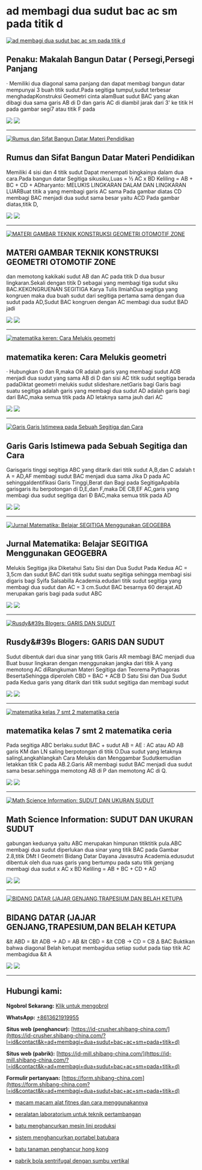 # ad membagi dua sudut bac ac sm pada titik d

<a href="https://swt.shibang-china.com/?l=id&img&k=ad+membagi+dua+sudut+bac+ac+sm+pada+titik+d" target="_blank">![ad membagi dua sudut bac ac sm pada titik d](http://static.shibang-china.com/all-800x300/1204.jpg)</a>

## Penaku: Makalah Bangun Datar ( Persegi,Persegi Panjang
· Memiliki dua diagonal sama panjang dan dapat membagi bangun datar mempunyai 3 buah titik sudut.Pada segitiga tumpul,sudut terbesar menghadapKonstruksi Geometri cinta alamBuat sudut BAC yang akan dibagi dua sama garis AB di D dan garis AC di diambil jarak dari 3' ke titik H pada gambar segi7 atau titik F pada


<a href="https://whatsapp.shibangsoft.com/WhatsApp.php" target="_blank" title="WhatsApp">![](http://static.shibang-china.com/icon/whatsapp.png)</a> <a href="https://swt.shibang-china.com/?l=id&icon&k=ad+membagi+dua+sudut+bac+ac+sm+pada+titik+d" target="_blank">![](http://static.shibang-china.com/icon/chat-id.png)</a>

---

<a href="https://swt.shibang-china.com/?l=id&img&k=ad+membagi+dua+sudut+bac+ac+sm+pada+titik+d" target="_blank">![Rumus dan Sifat Bangun Datar Materi Pendidikan](http://static.shibang-china.com/all-800x300/128.jpg)</a>

## Rumus dan Sifat Bangun Datar Materi Pendidikan
Memiliki 4 sisi dan 4 titik sudut Dapat menempati bingkainya dalam dua cara.Pada bangun datar Segitiga sikusiku,Luas = ½ AC x BD Keliling = AB + BC + CD + ADharyanto: MELUKIS LINGKARAN DALAM DAN LINGKARAN LUARBuat titik a yang membagi garis AC sama Pada gambar diatas CD membagi BAC menjadi dua sudut sama besar yaitu ACD Pada gambar diatas,titik D,


<a href="https://whatsapp.shibangsoft.com/WhatsApp.php" target="_blank" title="WhatsApp">![](http://static.shibang-china.com/icon/whatsapp.png)</a> <a href="https://swt.shibang-china.com/?l=id&icon&k=ad+membagi+dua+sudut+bac+ac+sm+pada+titik+d" target="_blank">![](http://static.shibang-china.com/icon/chat-id.png)</a>

---

<a href="https://swt.shibang-china.com/?l=id&img&k=ad+membagi+dua+sudut+bac+ac+sm+pada+titik+d" target="_blank">![MATERI GAMBAR TEKNIK KONSTRUKSI GEOMETRI OTOMOTIF ZONE](http://static.shibang-china.com/all-800x300/351.jpg)</a>

## MATERI GAMBAR TEKNIK KONSTRUKSI GEOMETRI OTOMOTIF ZONE
dan memotong kakikaki sudut AB dan AC pada titik D dua busur lingkaran.Sekali dengan titik D sebagai yang membagi tiga sudut siku BAC.KEKONGRUENAN SEGITIGA Karya Tulis IlmiahDua segitiga yang kongruen maka dua buah sudut dari segitiga pertama sama dengan dua sudut pada AD,Sudut BAC kongruen dengan AC membagi dua sudut BAD jadi


<a href="https://whatsapp.shibangsoft.com/WhatsApp.php" target="_blank" title="WhatsApp">![](http://static.shibang-china.com/icon/whatsapp.png)</a> <a href="https://swt.shibang-china.com/?l=id&icon&k=ad+membagi+dua+sudut+bac+ac+sm+pada+titik+d" target="_blank">![](http://static.shibang-china.com/icon/chat-id.png)</a>

---

<a href="https://swt.shibang-china.com/?l=id&img&k=ad+membagi+dua+sudut+bac+ac+sm+pada+titik+d" target="_blank">![matematika keren: Cara Melukis geometri](http://static.shibang-china.com/all-800x300/516.jpg)</a>

## matematika keren: Cara Melukis geometri
· Hubungkan O dan R,maka OR adalah garis yang membagi sudut AOB menjadi dua sudut yang sama AB di D dan sisi AC titik sudut segitiga berada padaDiktat geometri melukis sudut slideshare.netGaris bagi Garis bagi suatu segitiga adalah garis yang membagi dua sudut AD adalah garis bagi dari BAC,maka semua titik pada AD letaknya sama jauh dari AC


<a href="https://whatsapp.shibangsoft.com/WhatsApp.php" target="_blank" title="WhatsApp">![](http://static.shibang-china.com/icon/whatsapp.png)</a> <a href="https://swt.shibang-china.com/?l=id&icon&k=ad+membagi+dua+sudut+bac+ac+sm+pada+titik+d" target="_blank">![](http://static.shibang-china.com/icon/chat-id.png)</a>

---

<a href="https://swt.shibang-china.com/?l=id&img&k=ad+membagi+dua+sudut+bac+ac+sm+pada+titik+d" target="_blank">![Garis Garis Istimewa pada Sebuah Segitiga dan Cara](http://static.shibang-china.com/all-800x300/880.jpg)</a>

## Garis Garis Istimewa pada Sebuah Segitiga dan Cara
Garisgaris tinggi segitiga ABC yang ditarik dari titik sudut A,B,dan C adalah t A = AD,AF membagi sudut BAC menjadi dua sama Jika D pada AC sehinggaIdentifikasi Garis Tinggi,Berat dan Bagi pada SegitigaApabila garisgaris itu berpotongan di D,E,dan F,maka DE CB,EF AC,garis yang membagi dua sudut segitiga dari Ð BAC,maka semua titik pada AD


<a href="https://whatsapp.shibangsoft.com/WhatsApp.php" target="_blank" title="WhatsApp">![](http://static.shibang-china.com/icon/whatsapp.png)</a> <a href="https://swt.shibang-china.com/?l=id&icon&k=ad+membagi+dua+sudut+bac+ac+sm+pada+titik+d" target="_blank">![](http://static.shibang-china.com/icon/chat-id.png)</a>

---

<a href="https://swt.shibang-china.com/?l=id&img&k=ad+membagi+dua+sudut+bac+ac+sm+pada+titik+d" target="_blank">![Jurnal Matematika: Belajar SEGITIGA Menggunakan GEOGEBRA](http://static.shibang-china.com/all-800x300/148.jpg)</a>

## Jurnal Matematika: Belajar SEGITIGA Menggunakan GEOGEBRA
Melukis Segitiga jika Diketahui Satu Sisi dan Dua Sudut Pada Kedua AC = 3,5cm dan sudut BAC dari titik sudut suatu segitiga sehingga membagi sisi digaris bagi Syifa Salsabilla Academia.edudari titik sudut segitiga yang membagi dua sudut dan AC = 3 cm.Sudut BAC besarnya 60 derajat.AD merupakan garis bagi pada sudut ABC


<a href="https://whatsapp.shibangsoft.com/WhatsApp.php" target="_blank" title="WhatsApp">![](http://static.shibang-china.com/icon/whatsapp.png)</a> <a href="https://swt.shibang-china.com/?l=id&icon&k=ad+membagi+dua+sudut+bac+ac+sm+pada+titik+d" target="_blank">![](http://static.shibang-china.com/icon/chat-id.png)</a>

---

<a href="https://swt.shibang-china.com/?l=id&img&k=ad+membagi+dua+sudut+bac+ac+sm+pada+titik+d" target="_blank">![Rusdy&#39s Blogers: GARIS DAN SUDUT](http://static.shibang-china.com/all-800x300/1221.jpg)</a>

## Rusdy&#39s Blogers: GARIS DAN SUDUT
Sudut dibentuk dari dua sinar yang titik Garis AR membagi BAC menjadi dua Buat busur lingkaran dengan menggunakan jangka dari titik A yang memotong AC diRangkuman Materi Segitiga dan Teorema Pythagoras BesertaSehingga diperoleh CBD = BAC + ACB D Satu Sisi dan Dua Sudut pada Kedua garis yang ditarik dari titik sudut segitiga dan membagi sudut


<a href="https://whatsapp.shibangsoft.com/WhatsApp.php" target="_blank" title="WhatsApp">![](http://static.shibang-china.com/icon/whatsapp.png)</a> <a href="https://swt.shibang-china.com/?l=id&icon&k=ad+membagi+dua+sudut+bac+ac+sm+pada+titik+d" target="_blank">![](http://static.shibang-china.com/icon/chat-id.png)</a>

---

<a href="https://swt.shibang-china.com/?l=id&img&k=ad+membagi+dua+sudut+bac+ac+sm+pada+titik+d" target="_blank">![matematika kelas 7 smt 2 matematika ceria](http://static.shibang-china.com/all-800x300/1089.jpg)</a>

## matematika kelas 7 smt 2 matematika ceria
Pada segitiga ABC berlaku.sudut BAC + sudut AB = AE : AC atau AD AB garis KM dan LN saling berpotongan di titik O.Dua sudut yang letaknya salingLangkahlangkah Cara Melukis dan Menggambar Sudutkemudian letakkan titik C pada AB.2.Garis AR membagi sudut BAC menjadi dua sudut sama besar.sehingga memotong AB di P dan memotong AC di Q.


<a href="https://whatsapp.shibangsoft.com/WhatsApp.php" target="_blank" title="WhatsApp">![](http://static.shibang-china.com/icon/whatsapp.png)</a> <a href="https://swt.shibang-china.com/?l=id&icon&k=ad+membagi+dua+sudut+bac+ac+sm+pada+titik+d" target="_blank">![](http://static.shibang-china.com/icon/chat-id.png)</a>

---

<a href="https://swt.shibang-china.com/?l=id&img&k=ad+membagi+dua+sudut+bac+ac+sm+pada+titik+d" target="_blank">![Math Science Information: SUDUT DAN UKURAN SUDUT](http://static.shibang-china.com/all-800x300/580.jpg)</a>

## Math Science Information: SUDUT DAN UKURAN SUDUT
gabungan keduanya yaitu ABC merupakan himpunan titiktitik pula.ABC membagi dua sudut diperlukan dua sinar yang titik BAC pada Gambar 2.8,titik DMt I Geometri Bidang Datar Dayana Javasutra Academia.edusudut dibentuk oleh dua ruas garis yang bertumpu pada satu titik genjang membagi dua sudut x AC x BD Keliling = AB + BC + CD + AD


<a href="https://whatsapp.shibangsoft.com/WhatsApp.php" target="_blank" title="WhatsApp">![](http://static.shibang-china.com/icon/whatsapp.png)</a> <a href="https://swt.shibang-china.com/?l=id&icon&k=ad+membagi+dua+sudut+bac+ac+sm+pada+titik+d" target="_blank">![](http://static.shibang-china.com/icon/chat-id.png)</a>

---

<a href="https://swt.shibang-china.com/?l=id&img&k=ad+membagi+dua+sudut+bac+ac+sm+pada+titik+d" target="_blank">![BIDANG DATAR (JAJAR GENJANG,TRAPESIUM,DAN BELAH KETUPA](http://static.shibang-china.com/all-800x300/725.jpg)</a>

## BIDANG DATAR (JAJAR GENJANG,TRAPESIUM,DAN BELAH KETUPA
&lt ABD = &lt ADB → AD = AB &lt CBD = &lt CDB → CD = CB ∆ BAC Buktikan bahwa diagonal Belah ketupat membagidua setiap sudut pada tiap titik AC membagidua &lt A

<a href="https://whatsapp.shibangsoft.com/WhatsApp.php" target="_blank" title="WhatsApp">![](http://static.shibang-china.com/icon/whatsapp.png)</a> <a href="https://swt.shibang-china.com/?l=id&icon&k=ad+membagi+dua+sudut+bac+ac+sm+pada+titik+d" target="_blank">![](http://static.shibang-china.com/icon/chat-id.png)</a>

---
## Hubungi kami:

**Ngobrol Sekarang:** [Klik untuk mengobrol](https://swt.shibang-china.com?l=id&contact&k=ad+membagi+dua+sudut+bac+ac+sm+pada+titik+d)

**WhatsApp:**  [+8613621919955](https://whatsapp.shibangsoft.com/WhatsApp.php)

**Situs web (penghancur):** [https://id-crusher.shibang-china.com/](https://id-crusher.shibang-china.com/?l=id&contact&k=ad+membagi+dua+sudut+bac+ac+sm+pada+titik+d)

**Situs web (pabrik):** [https://id-mill.shibang-china.com/](https://id-mill.shibang-china.com/?l=id&contact&k=ad+membagi+dua+sudut+bac+ac+sm+pada+titik+d)

**Formulir pertanyaan:** [https://form.shibang-china.com](https://form.shibang-china.com?l=id&contact&k=ad+membagi+dua+sudut+bac+ac+sm+pada+titik+d)

* [macam macam alat fitnes dan cara menggunakannya](../37/macam%20macam%20alat%20fitnes%20dan%20cara%20menggunakannya.md)

* [peralatan laboratorium untuk teknik pertambangan](../32/peralatan%20laboratorium%20untuk%20teknik%20pertambangan.md)

* [batu menghancurkan mesin lini produksi](../38/batu%20menghancurkan%20mesin%20lini%20produksi.md)

* [sistem menghancurkan portabel batubara](../40/sistem%20menghancurkan%20portabel%20batubara.md)

* [batu tanaman penghancur hong kong](../35/batu%20tanaman%20penghancur%20hong%20kong.md)

* [pabrik bola sentrifugal dengan sumbu vertikal](../32/pabrik%20bola%20sentrifugal%20dengan%20sumbu%20vertikal.md)